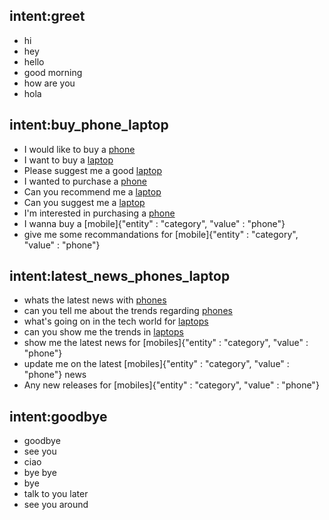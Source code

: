 ## intent:greet
- hi
- hey
- hello
- good morning
- how are you
- hola


## intent:buy_phone_laptop
- I would like to buy a [phone](category)
- I want to buy a [laptop](category)
- Please suggest me a good [laptop](category)
- I wanted to purchase a [phone](category)
- Can you recommend me a [laptop](category)
- Can you suggest me a [laptop](category)
- I'm interested in purchasing a [phone](category)
- I wanna buy a [mobile]{"entity" : "category", "value" : "phone"}
- give me some recommandations for [mobile]{"entity" : "category", "value" : "phone"}


## intent:latest_news_phones_laptop
- whats the latest news with [phones](category)
- can you tell me about the trends regarding [phones](category)
- what's going on in the tech world for [laptops](category)
- can you show me the trends in [laptops](category)
- show me the latest news for [mobiles]{"entity" : "category", "value" : "phone"}
- update me on the latest [mobiles]{"entity" : "category", "value" : "phone"} news
- Any new releases for [mobiles]{"entity" : "category", "value" : "phone"}


## intent:goodbye
- goodbye
- see you
- ciao
- bye bye
- bye
- talk to you later
- see you around